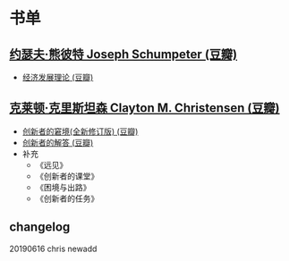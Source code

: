 # 书单

## [约瑟夫·熊彼特 Joseph Schumpeter (豆瓣)](https://book.douban.com/author/155333/)

- [经济发展理论 (豆瓣)](https://book.douban.com/subject/6962602/)

## [克莱顿·克里斯坦森 Clayton M. Christensen (豆瓣)](https://book.douban.com/author/161691/) 

- [创新者的窘境(全新修订版) (豆瓣)](https://book.douban.com/subject/25807982/)
- [创新者的解答 (豆瓣)](https://book.douban.com/subject/25742292/)
- 补充
    - 《远见》
    - 《创新者的课堂》 
    - 《困境与出路》
    - 《创新者的任务》


## changelog
20190616 chris newadd

